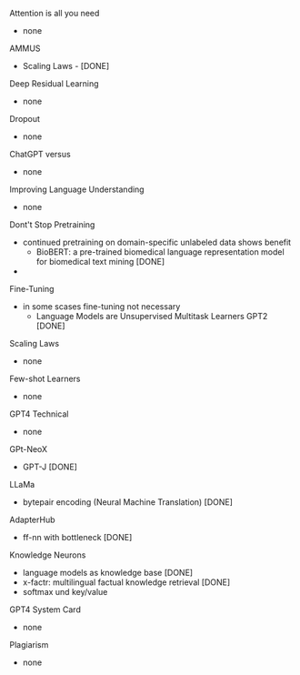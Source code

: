 Attention is all you need
- none

AMMUS
- Scaling Laws - [DONE]

Deep Residual Learning
- none

Dropout
- none

ChatGPT versus
- none

Improving Language Understanding
- none

Dont't Stop Pretraining
- continued pretraining on domain-specific unlabeled data shows benefit
  - BioBERT: a pre-trained biomedical language representation model for biomedical text mining [DONE]
- 

Fine-Tuning
- in some scases fine-tuning not necessary
  - Language Models are Unsupervised Multitask Learners GPT2 [DONE]

Scaling Laws
- none

Few-shot Learners
- none

GPT4 Technical
- none

GPt-NeoX
- GPT-J [DONE]

LLaMa
- bytepair encoding (Neural Machine Translation) [DONE]

AdapterHub
- ff-nn with bottleneck [DONE]

Knowledge Neurons
- language models as knowledge base [DONE]
- x-factr: multilingual factual knowledge retrieval [DONE]
- softmax und key/value

GPT4 System Card
- none

Plagiarism
- none